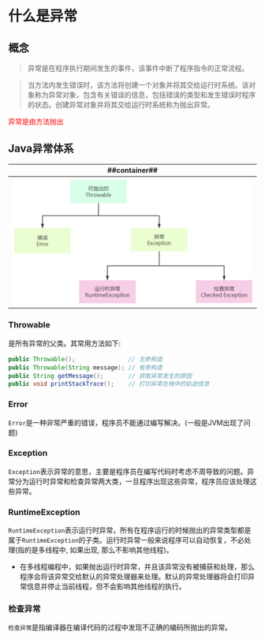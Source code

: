 # 什么是异常
## 概念
> 异常是在程序执行期间发生的事件，该事件中断了程序指令的正常流程。

> 当方法内发生错误时，该方法将创建一个对象并将其交给运行时系统。该对象称为异常对象，包含有关错误的信息，包括错误的类型和发生错误时程序的状态。创建异常对象并将其交给运行时系统称为抛出异常。

<span style="color:red">异常是由方法抛出</span>

## Java异常体系
| ##container## |
|:--:|
|![Clip_2024-02-24_22-35-19.png ##w800##](./Clip_2024-02-24_22-35-19.png)|

### Throwable
是所有异常的父类。其常用方法如下:
```java
public Throwable();               // 无参构造
public Throwable(String message); // 有参构造
public String getMessage();       // 获取异常发生的原因
public void printStackTrace();    // 打印异常在栈中的轨迹信息
```

### Error
`Error`是一种非常严重的错误，程序员不能通过编写解决。(一般是JVM出现了问题)

### Exception
`Exception`表示异常的意思，主要是程序员在编写代码时考虑不周导致的问题。异常分为运行时异常和检查异常两大类，一旦程序出现这些异常，程序员应该处理这些异常。

### RuntimeException
`RuntimeException`表示运行时异常，所有在程序运行的时候抛出的异常类型都是属于`RuntimeException`的子类。运行时异常一般来说程序可以自动恢复，不必处理(指的是多线程中, 如果出现, 那么不影响其他线程)。

- 在多线程编程中，如果抛出运行时异常，并且该异常没有被捕获和处理，那么程序会将该异常交给默认的异常处理器来处理。默认的异常处理器将会打印异常信息并停止当前线程，但不会影响其他线程的执行。

### 检查异常
`检查异常`是指编译器在编译代码的过程中发现不正确的编码所抛出的异常。